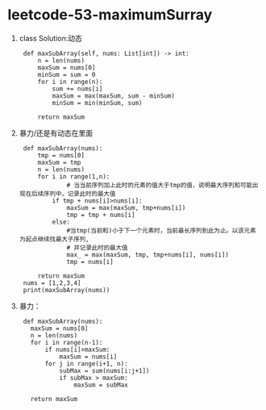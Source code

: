 # leetcode-53-maximumSurray

1) class Solution:动态

        def maxSubArray(self, nums: List[int]) -> int:
            n = len(nums)
            maxSum = nums[0]
            minSum = sum = 0
            for i in range(n):
                sum += nums[i]
                maxSum = max(maxSum, sum - minSum)
                minSum = min(minSum, sum)

            return maxSum
            
2) 暴力/还是有动态在里面

        def maxSubArray(nums):
            tmp = nums[0]
            maxSum = tmp
            n = len(nums)
            for i in range(1,n):
                    # 当当前序列加上此时的元素的值大于tmp的值，说明最大序列和可能出现在后续序列中，记录此时的最大值
                if tmp + nums[i]>nums[i]:
                    maxSum = max(maxSum, tmp+nums[i])
                    tmp = tmp + nums[i]
                else:
                    #当tmp(当前和)小于下一个元素时，当前最长序列到此为止。以该元素为起点继续找最大子序列,
                    # 并记录此时的最大值
                    max_ = max(maxSum, tmp, tmp+nums[i], nums[i])
                    tmp = nums[i]

            return maxSum
        nums = [1,2,3,4]
        print(maxSubArray(nums))
        
        
  3) 暴力：
  
          def maxSubArray(nums):
            maxSum = nums[0]
            n = len(nums)
            for i in range(n-1):
                if nums[i]>maxSum:
                    maxSum = nums[i]
                for j in range(i+1, n):
                    subMax = sum(nums[i:j+1])
                    if subMax > maxSum:
                        maxSum = subMax

            return maxSum


 
    
